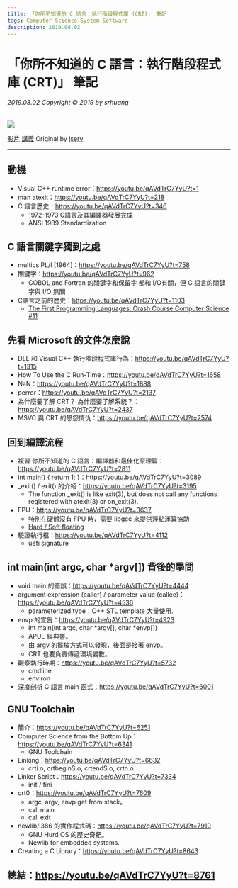 ```yaml
---
title: 「你所不知道的 C 語言：執行階段程式庫 (CRT)」 筆記
tags: Computer Science,System Software
description: 2019.08.02
---
```

「你所不知道的 C 語言：執行階段程式庫 (CRT)」 筆記
===
###### 2019.08.02 *Copyright © 2019 by srhuang*

![](https://i.imgur.com/3bLGtSB.png)

[影片](https://youtu.be/qAVdTrC7YyU)
[講義](http://hackfoldr.org/dykc/https%253A%252F%252Fhackmd.io%252Fs%252FHkcr5cn97)
Original by [jserv](http://wiki.csie.ncku.edu.tw/User/jserv)

---

## 動機

* Visual C++ runtime error：https://youtu.be/qAVdTrC7YyU?t=1
* man atexit：https://youtu.be/qAVdTrC7YyU?t=218
* C 語言歷史：https://youtu.be/qAVdTrC7YyU?t=346
    * 1972-1973 C語言及其編譯器發展完成
    * ANSI 1989 Standardization

## C 語言關鍵字獨到之處

* multics PL/I [1964]：https://youtu.be/qAVdTrC7YyU?t=758
* 關鍵字：https://youtu.be/qAVdTrC7YyU?t=962
    * COBOL and Fortran 的關鍵字和保留字 都和 I/O有關，但 C 語言的關鍵字與 I/O 無關
* C語言之前的歷史：https://youtu.be/qAVdTrC7YyU?t=1103
    * [The First Programming Languages: Crash Course Computer Science #11](https://www.youtube.com/watch?v=RU1u-js7db8)

## 先看 Microsoft 的文件怎麼說

* DLL 和 Visual C++ 執行階段程式庫行為：https://youtu.be/qAVdTrC7YyU?t=1315
* How To Use the C Run-Time：https://youtu.be/qAVdTrC7YyU?t=1658
* NaN：https://youtu.be/qAVdTrC7YyU?t=1888
* perror：https://youtu.be/qAVdTrC7YyU?t=2137
* 為什麼要了解 CRT？ 為什麼要了解系統？：https://youtu.be/qAVdTrC7YyU?t=2437
* MSVC 與 CRT 的恩怨情仇：https://youtu.be/qAVdTrC7YyU?t=2574

## 回到編譯流程

* 複習 你所不知道的 C 語言：編譯器和最佳化原理篇：https://youtu.be/qAVdTrC7YyU?t=2811
* int main() { return 1; }：https://youtu.be/qAVdTrC7YyU?t=3089
* _exit() / exit() 的介紹：https://youtu.be/qAVdTrC7YyU?t=3195
    * The function _exit() is like exit(3), but does not call any functions registered with atexit(3) or on_exit(3). 
* FPU：https://youtu.be/qAVdTrC7YyU?t=3637
    * 特別在硬體沒有 FPU 時，需要 libgcc 來提供浮點運算協助
    * [Hard / Soft floating](https://stackoverflow.com/questions/3321468/whats-the-difference-between-hard-and-soft-floating-point-numbers)
* 驗證執行檔：https://youtu.be/qAVdTrC7YyU?t=4112
    * uefi signature

## int main(int argc, char *argv[]) 背後的學問

* void main 的錯誤：https://youtu.be/qAVdTrC7YyU?t=4444
* argument expression (caller) / parameter value (callee)：https://youtu.be/qAVdTrC7YyU?t=4536
    * parameterized type：C++ STL template 大量使用.
* envp 的宣告：https://youtu.be/qAVdTrC7YyU?t=4923
    * int main(int argc, char *argv[], char *envp[])
    * APUE 經典書。
    * 由 argv 的擺放方式可以發現，後面是接著 envp。 
    * CRT 也要負責傳遞環境變數。
* 觀察執行時期：https://youtu.be/qAVdTrC7YyU?t=5732
    * cmdline
    * environ
* 深度剖析 C 語言 main 函式：https://youtu.be/qAVdTrC7YyU?t=6001

## GNU Toolchain

* 簡介：https://youtu.be/qAVdTrC7YyU?t=6251
* Computer Science from the Bottom Up：https://youtu.be/qAVdTrC7YyU?t=6341
    * GNU Toolchain
* Linking：https://youtu.be/qAVdTrC7YyU?t=6632
    * crti.o, crtbeginS.o, crtendS.o, crtn.o
* Linker Script：https://youtu.be/qAVdTrC7YyU?t=7334
    * init / fini
* crt0：https://youtu.be/qAVdTrC7YyU?t=7609
    * argc, argv, envp get from stack。
    * call main
    * call exit
* newlib/i386 的實作程式碼：https://youtu.be/qAVdTrC7YyU?t=7919
    * GNU Hurd OS 的歷史奇耙。
    * Newlib for embedded systems.
* Creating a C Library：https://youtu.be/qAVdTrC7YyU?t=8643

## 總結：https://youtu.be/qAVdTrC7YyU?t=8761


